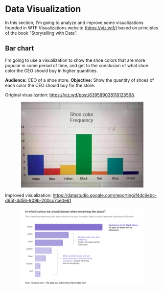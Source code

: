 # Data Visualization

In this section, I'm going to analyze and improve some visualizations founded in WTF Visualizations website (https://viz.wtf/) based on principles of the book "Storytelling with Data".

## Bar chart

I'm going to use a visualization to show the shoe colors that are more popular in some period of time, and get to the conclusion of what shoe color the CEO should buy in higher quantities.

**Audience:** CEO of a shoe store.
**Objective:** Show the quantity of shoes of each color the CEO should buy for the store.

Original visualization: https://viz.wtf/post/639589038118125568.

<p align="center">
    <img src="../screenshots/DataVisualization/Barchart1.png" width="400">
</p>
    
Improved visualization: https://datastudio.google.com/reporting/f4dc6ebc-d65f-4d56-809b-200cc7ce0e61

<p align="center">
    <img src="../screenshots/DataVisualization/Barchart2.png" width="400">
</p>

